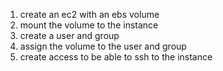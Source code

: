 1. create an ec2 with an ebs volume
2. mount the volume to the instance
3. create a user and group
4. assign the volume to the user and group
5. create access to be able to ssh to the instance